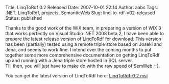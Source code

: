Title: LinqToRdf 0.2 Released
Date: 2007-10-01 22:14
Author: aabs
Tags: .NET, LinqToRdf, projects, SemanticWeb
Slug: linq-to-rdf-v02-released
Status: published

Thanks to the good work of the WIX team, in preparing a version of WIX 3 that works perfectly on Visual Studio .NET 2008 beta 2, I have been able to prepare the latest release version of LinqToRdf for download. This version has been (partially) tested using a remote triple store based on Joseki and Jena, and seems to work fine. I intend over the coming months to put together some more comprehensive documentation on getting LinqToRdf up and running with a Jena triple store hosted in SQL server.  
Till then, you will just have to make do with the raw speed of SemWeb :-).

You can get the latest version of LinqToRdf here: [LinqToRdf-0.2.msi](http://linqtordf.googlecode.com/files/LinqToRdf-0.2.msi)
